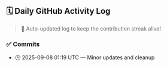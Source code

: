 ## 🗓️ Daily GitHub Activity Log

> 🤖 Auto-updated log to keep the contribution streak alive!

### ✅ Commits

- 🕒 2025-09-08 01:19 UTC — Minor updates and cleanup

